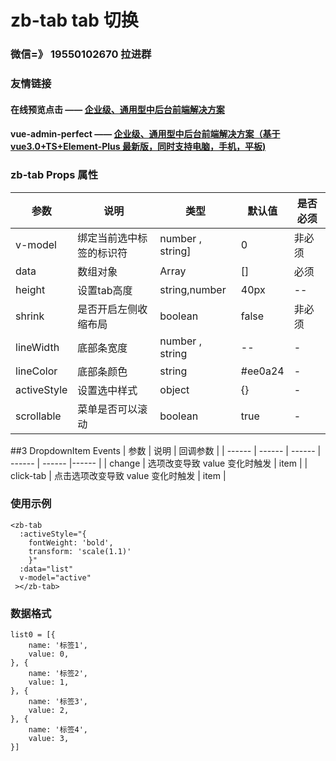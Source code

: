 # zb-tab  tab 切换

### 微信=》 19550102670 拉进群

### 友情链接
#### 在线预览点击 —— [企业级、通用型中后台前端解决方案 ](https://yuanzbz.gitee.io/vue-admin-perfect/#/home)
#### vue-admin-perfect —— [企业级、通用型中后台前端解决方案（基于vue3.0+TS+Element-Plus  最新版，同时支持电脑，手机，平板)](https://github.com/zouzhibin/vue-admin-perfect)


### zb-tab Props 属性
| 参数          | 说明           | 类型                        | 默认值      | 是否必须 |
|-------------|--------------|---------------------------|----------|------|
| v-model     | 绑定当前选中标签的标识符 | number  , string] | 0    |非必须 |
| data        | 数组对象         | Array                     | []       | 必须   |
| height      | 设置tab高度      | string,number             | 40px     | --   |
| shrink      | 是否开启左侧收缩布局   | boolean                   | false    | 非必须  |
| lineWidth   | 底部条宽度        | 	number , string          | --   | - |
| lineColor   | 底部条颜色        | 	string	                  | #ee0a24  | -    |
| activeStyle | 设置选中样式       | 	object	                  | {}       | -    |
| scrollable  | 菜单是否可以滚动     | 	boolean	                 | true     | -    |


##3 DropdownItem Events
| 参数 | 说明 | 回调参数 |
| ------ | ------ | ------ | ------ | ------ |------ |
| change | 选项改变导致 value 变化时触发 | item |
| click-tab | 点击选项改变导致 value 变化时触发 | item |


### 使用示例
```
<zb-tab
  :activeStyle="{
    fontWeight: 'bold',
    transform: 'scale(1.1)'
    }"
  :data="list"
  v-model="active"
 ></zb-tab>
```
### 数据格式
```
list0 = [{
    name: '标签1',
    value: 0,
}, {
    name: '标签2',
    value: 1,
}, {
    name: '标签3',
    value: 2,
}, {
    name: '标签4',
    value: 3,
}]
```


